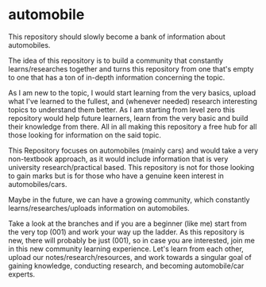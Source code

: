 # automobile
This repository should slowly become a bank of information about automobiles. 

The idea of this repository is to build a community that constantly learns/researches together and turns this repository from one that's empty to one that has a ton of in-depth information concerning the topic. 

As I am new to the topic, I would start learning from the very basics, upload what I've learned to the fullest, and (whenever needed) research interesting topics to understand them better. As I am starting from level zero this repository would help future learners, learn from the very basic and build their knowledge from there. All in all making this repository a free hub for all those looking for information on the said topic.

This Repository focuses on automobiles (mainly cars) and would take a very non-textbook approach, as it would include information that is very university research/practical based. This repository is not for those looking to gain marks but is for those who have a genuine keen interest in automobiles/cars.

Maybe in the future, we can have a growing community, which constantly learns/researches/uploads information on automobiles.

Take a look at the branches and if you are a beginner (like me) start from the very top (001) and work your way up the ladder. As this repository is new, there will probably be just (001), so in case you are interested, join me in this new community learning experience. Let's learn from each other, upload our notes/research/resources, and work towards a singular goal of gaining knowledge, conducting research, and becoming automobile/car experts. 
